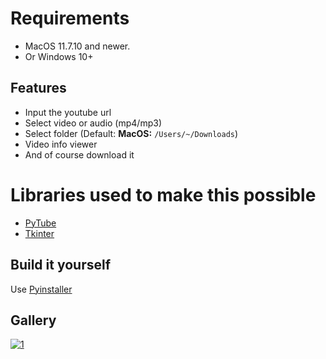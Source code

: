 # Requirements
- MacOS 11.7.10 and newer.
- Or Windows 10+

## Features
- Input the youtube url
- Select video or audio (mp4/mp3)
- Select folder (Default: **MacOS:** `/Users/~/Downloads`)
- Video info viewer
- And of course download it
  
# Libraries used to make this possible
- [PyTube](https://pypi.org/project/pytube/)
- [Tkinter](https://docs.python.org/3/library/tkinter.html)

## Build it yourself
Use [Pyinstaller](https://pypi.org/project/pyinstaller/)


## Gallery

[![1](https://cx.tixte.co/r/youtubedl-macos.png)](https://cx.tixte.co/r/youtubedl-macos.png)
